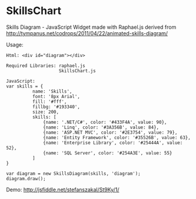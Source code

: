 SkillsChart
===========

Skills Diagram - JavaScript Widget made with Raphael.js derived from http://tympanus.net/codrops/2011/04/22/animated-skills-diagram/

Usage:

    Html: <div id="diagram"></div>
    
    Required Libraries: raphael.js
                        SkillsChart.js  

    JavaScript:
    var skills = {
              name: 'Skills',
              font: '8px Arial',
              fill: '#fff',
              fillbg: '#193340',
              size: 200,
              skills: [
                  {name: '.NET/C#', color: '#433F4A', value: 90},
                  {name: 'Linq', color: '#3A356B', value: 84},
                  {name: 'ASP.NET MVC', color: '#2E3754', value: 79},
                  {name: 'Entity Framework', color: '#35526B', value: 63},
                  {name: 'Enterprise Library', color: '#25444A', value: 52},
                  {name: 'SQL Server', color: '#254A3E', value: 55}
              ]
    }

    var diagram = new SkillsDiagram(skills, 'diagram');
    diagram.draw();

Demo: http://jsfiddle.net/stefanszakal/St9Ky/1/

